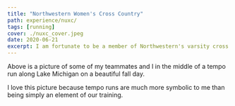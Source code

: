 ```yaml
---
title: "Northwestern Women's Cross Country"
path: experience/nuxc/
tags: [running]
cover: ./nuxc_cover.jpeg
date: 2020-06-21
excerpt: I am fortunate to be a member of Northwestern's varsity cross country team. I love my team with all my heart. Here's an overview of what it's like to be part of NUXC 💜.
---
```


Above is a picture of some of my teammates and I in the middle of a tempo run along Lake Michigan on a beautiful fall day.

I love this picture because tempo runs are much more symbolic to me than being simply an element of our training.   
